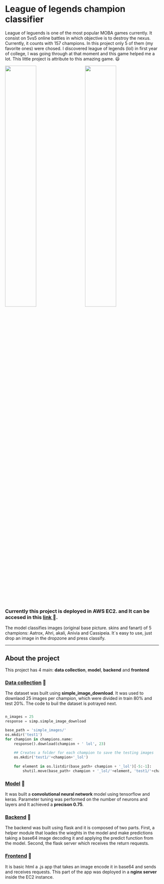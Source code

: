 
# League of legends champion classifier

League of leguends is one of the most popular MOBA games currently. It consist on 5vs5 online battles in which objective is to destroy the nexus. Currently, it counts with 157 champions. In this project only 5 of them (my favorite ones) were chosed. I discovered league of legends (lol) in first year of college, I was going through at that moment and this game helped me a lot. This little project is attribute to this amazing game. 😃

<p>
<img src="https://github.com/jglobaton10/LeagueOfLegendsChampionClassifier/blob/main/images/lol_gif_part_1_Trim.gif" width="45%"/>
  &nbsp; &nbsp; &nbsp; &nbsp;
<img src="https://github.com/jglobaton10/LeagueOfLegendsChampionClassifier/blob/main/images/lol_gif_part_1_Trim-_2_.gif" width="45%"/>
</p>



### Currently this   project is deployed in AWS EC2. and It can be accesed in this [ **link** ](http://ec2-18-191-142-227.us-east-2.compute.amazonaws.com/) :link:. 

The model classifies images (original base picture. skins and fanart) of 5 champions: Aatrox, Ahri, akali, Anivia and Cassipeia. It´s easy to use, just drop an image in the dropzone and press classify.  

---
## About the project 
This project has 4 main: **data collection**, **model**, **backend** and **frontend**

### [Data collection](https://github.com/jglobaton10/LeagueOfLegendsChampionClassifier/blob/main/model/model.ipynb) :link:

The dataset was built using **simple_image_download**. It was used to downlaod 25 images per champion, which were divided in train 80% and test 20%. The code to buil the dataset is potrayed next. 

```python

n_images = 25
response = simp.simple_image_download

base_path = 'simple_images/'
os.mkdir('test1')
for champion in champions.name:
    response().download(champion + ' lol', 23)
   
    ## Creates a folder for each champion to save the testing images 
    os.mkdir('test1/'+champion+'_lol')
    
    for element in os.listdir(base_path+ champion + '_lol')[-5:-1]:
        shutil.move(base_path+ champion + '_lol/'+element, 'test1/'+champion+'_lol/'+element)
```





### [Model](https://github.com/jglobaton10/LeagueOfLegendsChampionClassifier/blob/main/model/model.ipynb) 🔗

It was built a **convolutional neural network**  model using tensorflow and keras. Parameter tuning was performed on the number of neurons and layers and It achieved a **precison 0.75**. 

### [Backend](https://github.com/jglobaton10/LeagueOfLegendsChampionClassifier/blob/main/Flaskserver/server.py) 🔗

The backend was built using flask and it is composed of two parts. First, a helper module that loades the wieghts in the model and make predictions taking a base64 image decoding it and applying the predict function from the model. Second, the flask server which receives the return requests. 

### [Frontend](https://github.com/jglobaton10/LeagueOfLegendsChampionClassifier/tree/main/Front_end) 🔗
It is basic html a .js app  that takes an image encode it in base64 and sends and receives requests. This part of the app was deployed in a **nginx server** inside the EC2 instance. 
